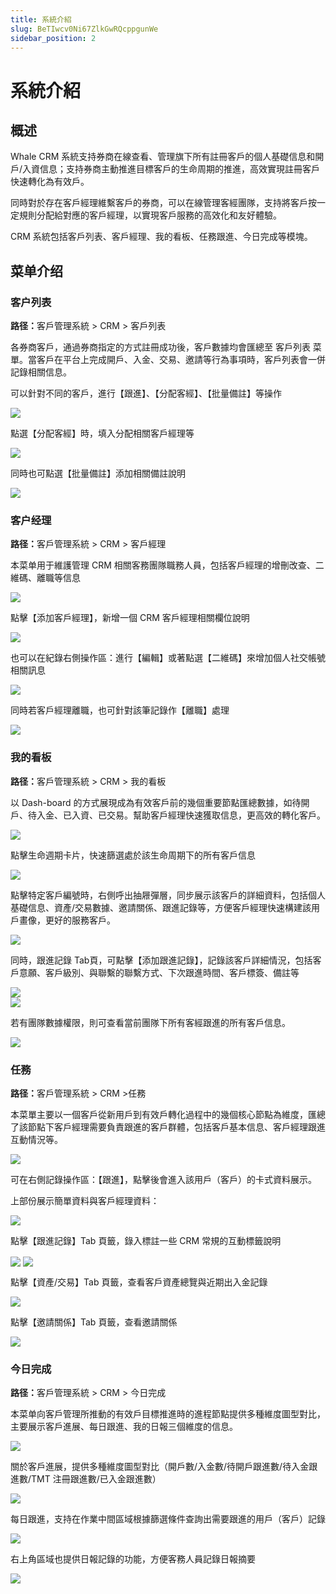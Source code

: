 ```yaml
---
title: 系統介紹
slug: BeTIwcv0Ni67ZlkGwRQcppgunWe
sidebar_position: 2
---
```



# 系統介紹

## 概述

Whale CRM 系統支持券商在線查看、管理旗下所有註冊客戶的個人基礎信息和開戶/入資信息；支持券商主動推進目標客戶的生命周期的推進，高效實現註冊客戶快速轉化為有效戶。

同時對於存在客戶經理維繫客戶的券商，可以在線管理客經團隊，支持將客戶按一定規則分配給對應的客戶經理，以實現客戶服務的高效化和友好體驗。

CRM 系統包括客戶列表、客戶經理、我的看板、任務跟進、今日完成等模塊。

## 菜单介绍

### 客户列表

<b>路径：</b>客戶管理系統 &gt; CRM &gt; 客戶列表

各券商客戶，通過券商指定的方式註冊成功後，客戶數據均會匯總至 客戶列表 菜單。當客戶在平台上完成開戶、入金、交易、邀請等行為事項時，客戶列表會一併記錄相關信息。

可以針對不同的客戶，進行【跟進】、【分配客經】、【批量備註】等操作

<img src="/assets/OmtsbJScJoMZPJx2F95cbUoTnJg.png" src-width="2336" src-height="1420" align="center"/>

點選【分配客經】時，填入分配相關客戶經理等

<img src="/assets/SUopbWcvHoXEl2xD4S3css5Bn8b.png" src-width="1180" src-height="713" align="center"/>

同時也可點選【批量備註】添加相關備註說明

<img src="/assets/XWAHb0pjPo42ROxiHSBcHUipnkg.png" src-width="2320" src-height="1430" align="center"/>

### 客户经理

<b>路径：</b>客戶管理系統 &gt; CRM &gt; 客戶經理

本菜单用于維護管理 CRM 相關客務團隊職務人員，包括客戶經理的增刪改查、二維碼、離職等信息

<img src="/assets/WwHMbLKKxodguDxSKX7cmdM9nvf.png" src-width="3232" src-height="1526" align="center"/>

點擊【添加客戶經理】，新增一個 CRM 客戶經理相關欄位說明

<img src="/assets/Djh9bQ1hfo73eAx9Xq0cXhVbnBh.png" src-width="3258" src-height="1704" align="center"/>

也可以在紀錄右側操作區：進行【編輯】或著點選【二維碼】來增加個人社交帳號相關訊息

<img src="/assets/KzKMbaXwWoyHwNxhatKcBGfUnCh.png" src-width="3228" src-height="882" align="center"/>

同時若客戶經理離職，也可針對該筆記錄作【離職】處理

<img src="/assets/QHGFbJJeOoqtz0xsPu9c0nBgnxf.png" src-width="3248" src-height="1068" align="center"/>

### 我的看板

<b>路径：</b>客戶管理系統 &gt; CRM &gt; 我的看板

以 Dash-board 的方式展現成為有效客戶前的幾個重要節點匯總數據，如待開戶、待入金、已入資、已交易。幫助客戶經理快速獲取信息，更高效的轉化客戶。

<img src="/assets/MeHnb6wn5o7Ls3xrGacc5C1an3b.png" src-width="2350" src-height="1416" align="center"/>

點擊生命週期卡片，快速篩選處於該生命周期下的所有客戶信息

<img src="/assets/LceObfZ9aoMybIxGdFDcDMa6noe.png" src-width="3306" src-height="1222" align="center"/>

點擊特定客戶編號時，右側呼出抽屜彈層，同步展示該客戶的詳細資料，包括個人基礎信息、資產/交易數據、邀請關係、跟進記錄等，方便客戶經理快速構建該用戶畫像，更好的服務客戶。

<img src="/assets/LLGGbpOejoViR2x6O9mcC7UWnCf.png" src-width="3304" src-height="1782" align="center"/>

同時，跟進記錄 Tab頁，可點擊【添加跟進記錄】，記錄該客戶詳細情況，包括客戶意願、客戶級別、與聯繫的聯繫方式、下次跟進時間、客戶標簽、備註等

<div class="flex gap-3 columns-2" column-size="2">
<div class="w-[50%]" width-ratio="50">
<img src="/assets/XA6XbuaPZo69M9xde9Tcs4HdnAc.png" src-width="1180" src-height="1766" align="center"/>
</div>
<div class="w-[50%]" width-ratio="50">
<img src="/assets/R002biDv1o6jNHx5HincW71FnXd.png" src-width="1174" src-height="1808" align="center"/>
</div>
</div>

若有團隊數據權限，則可查看當前團隊下所有客經跟進的所有客戶信息。

<img src="/assets/WgCzbpoVzofehOxBE9fcntqjnEg.png" src-width="2406" src-height="1491" align="center"/>

### 任務

<b>路径：</b>客戶管理系統 &gt; CRM &gt;任務

本菜單主要以一個客戶從新用戶到有效戶轉化過程中的幾個核心節點為維度，匯總了該節點下客戶經理需要負責跟進的客戶群體，包括客戶基本信息、客戶經理跟進互動情況等。

<img src="/assets/R6KcbcRcHoRgJ5x9CIvcCkjOncd.png" src-width="3222" src-height="1464" align="center"/>

可在右側記錄操作區：【跟進】，點擊後會進入該用戶（客戶）的卡式資料展示。

上部份展示簡單資料與客戶經理資料：

<img src="/assets/TQmhbjJ7moYIN6xoNKxcXH7gnLg.png" src-width="3256" src-height="1482" align="center"/>

點擊【跟進記錄】Tab 頁籤，錄入標註一些 CRM 常規的互動標籤說明

<img src="/assets/Yezwb1kHCoecoQxNb4Cccjt2nne.png" src-width="2242" src-height="1252" align="center"/>

<img src="/assets/HoBPbZXxto7H2GxQjd6cCu9Anuh.png" src-width="2228" src-height="1612" align="center"/>

點擊【資產/交易】Tab 頁籤，查看客戶資產總覽與近期出入金記錄

<img src="/assets/LZ90bdMYroHZ0wxzO2jctTRwnOd.png" src-width="2216" src-height="1624" align="center"/>

點擊【邀請關係】Tab 頁籤，查看邀請關係

<img src="/assets/OnmBbojAMovLaexpcV9czCN6nXe.png" src-width="2230" src-height="1608" align="center"/>

### 今日完成

<b>路径：</b>客戶管理系統 &gt; CRM &gt; 今日完成

本菜单向客戶管理所推動的有效戶目標推進時的進程節點提供多種維度圖型對比，主要展示客戶進展、每日跟進、我的日報三個維度的信息。

<img src="/assets/TnlMb1pRxoWGHMxbu0vcrcEpn8e.png" src-width="3218" src-height="1488" align="center"/>

關於客戶進展，提供多種維度圖型對比（開戶數/入金數/待開戶跟進數/待入金跟進數/TMT 注冊跟進數/已入金跟進數）

<img src="/assets/BUehb4gEuo3um3xotk7c4op4nRd.png" src-width="2322" src-height="1438" align="center"/>

每日跟進，支持在作業中間區域根據篩選條件查詢出需要跟進的用戶（客戶）記錄

<img src="/assets/WVF4bV8f7oVJP1xUsBBcjwQonlG.png" src-width="2322" src-height="1442" align="center"/>

右上角區域也提供日報記錄的功能，方便客務人員記錄日報摘要

<img src="/assets/XcKsbiKVWoi76ixpJp2cyVrNnEd.png" src-width="2322" src-height="1412" align="center"/>

### 
